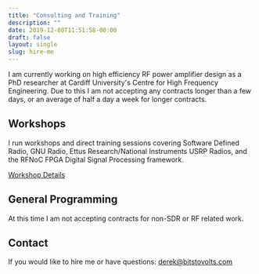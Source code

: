 ```yaml
---
title: "Consulting and Training"
description: ""
date: 2019-12-08T11:51:58-00:00
draft: false
layout: single 
slug: hire-me 
---
```


I am currently working on high efficiency RF power amplifier design as a PhD researcher at Cardiff University's Centre for High Frequency Engineering. Due to this I am not accepting any contracts longer than a few days, or an average of half a day a week for longer contracts. 

## Workshops

I run workshops and direct training sessions covering Software Defined Radio, GNU Radio, Ettus Research/National Instruments USRP Radios, and the RFNoC FPGA Digital Signal Processing framework.

<a href="/training" class="button is-link">Workshop Details</a>

## General Programming

At this time I am not accepting contracts for non-SDR or RF related work. 

## Contact

If you would like to hire me or have questions: [derek@bitstovolts.com](mailto:derek@bitstovolts.com)
